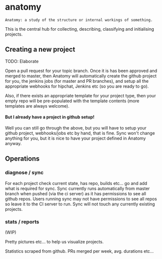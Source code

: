 anatomy
=======

```
Anatomy: a study of the structure or internal workings of something.
```

This is the central hub for collecting, describing, classifying and initialising projects.


Creating a new project
----------

TODO: Elaborate

Open a pull request for your topic branch. Once it is has been approved and merged to master,
then Anatomy will automatically create the github project for you, the jenkins jobs (for master and PR branches), and setup all the appropriate webhooks for hipchat, Jenkins etc (so you are ready to go).

Also, if there exists an appropriate template for your project type, then your empty repo will be pre-populated with the template contents (more templates are always welcome).

#### But I already have a project in github setup!

Well you can still go through the above, but you will have to setup your github project, webhooks/jobs etc by hand, that is fine. Sync won't change anything for you, but it is nice to have your project defined in Anatomy anyway.


Operations
----------

### diagnose / sync

For each project check current state, has repo, builds etc... go and add what is required for sync.
Sync currently runs automatically from master branch when pushed (via the ci server) as it has permissions to see all github repos.
Users running sync may not have permissions to see all repos so leave it to the CI server to run.
Sync will not touch any currently existing projects.

### stats / reports

(WIP)

Pretty pictures etc... to help us visualize projects.

Statistics scraped from github. PRs merged per week, avg. durations etc...
